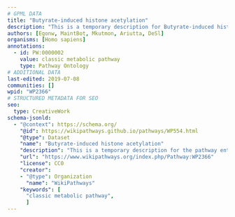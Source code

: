 ```yaml
---
# GPML DATA
title: "Butyrate-induced histone acetylation"
description: "This is a temporary description for Butyrate-induced histone acetylation"
authors: [Egonw, MaintBot, Mkutmon, Ariutta, DeSl]
organisms: [Homo sapiens]
annotations:
  - id: PW:0000002
    value: classic metabolic pathway
    type: Pathway Ontology
# ADDITIONAL DATA
last-edited: 2019-07-08
communities: []
wpid: "WP2366"
# STRUCTURED METADATA FOR SEO
seo:
  type: CreativeWork
schema-jsonld:
  - "@context": https://schema.org/
    "@id": https://wikipathways.github.io/pathways/WP554.html
    "@type": Dataset
    "name": "Butyrate-induced histone acetylation"
    "description": "This is a temporary description for the pathway entitled: Butyrate-induced histone acetylation"
    "url": "https://www.wikipathways.org/index.php/Pathway:WP2366"
    "license": CC0
    "creator":
    - "@type": Organization
      "name": "WikiPathways"
    "keywords": [
      "classic metabolic pathway",
      ]
---
```

